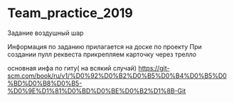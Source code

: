 # Team_practice_2019

Задание воздушный шар

Информация по заданию прилагается на доске по проекту
При создании пулл реквеста прикрепляем карточку через трелло

основная инфа по гиту( на всякий случай)
https://git-scm.com/book/ru/v1/%D0%92%D0%B2%D0%B5%D0%B4%D0%B5%D0%BD%D0%B8%D0%B5-%D0%9E%D1%81%D0%BD%D0%BE%D0%B2%D1%8B-Git
